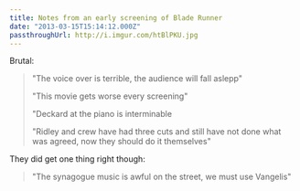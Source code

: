```yaml
---
title: Notes from an early screening of Blade Runner
date: "2013-03-15T15:14:12.000Z"
passthroughUrl: http://i.imgur.com/htBlPKU.jpg
---
```


Brutal:

> "The voice over is terrible, the audience will fall aslepp"
> 
> "This movie gets worse every screening"
> 
> "Deckard at the piano is interminable
> 
> "Ridley and crew have had three cuts and still have not done what was agreed, now they should do it themselves"

They did get one thing right though:

> "The synagogue music is awful on the street, we must use Vangelis"